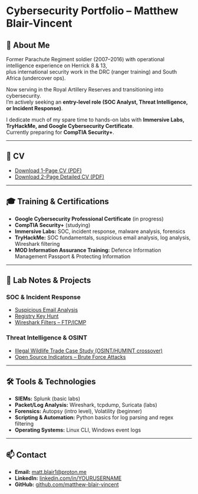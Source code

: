 # Cybersecurity Portfolio – Matthew Blair-Vincent

## 👋 About Me
Former Parachute Regiment soldier (2007–2016) with operational intelligence experience on Herrick 8 & 13,  
plus international security work in the DRC (ranger training) and South Africa (undercover ops).  

Now serving in the Royal Artillery Reserves and transitioning into cybersecurity.  
I’m actively seeking an **entry-level role (SOC Analyst, Threat Intelligence, or Incident Response)**.  

I dedicate much of my spare time to hands-on labs with **Immersive Labs, TryHackMe, and Google Cybersecurity Certificate**.  
Currently preparing for **CompTIA Security+**.  

---

## 📄 CV
- [Download 1-Page CV (PDF)](./MatthewBlairVincent_Cyber_CV_1Page.pdf)  
- [Download 2-Page Detailed CV (PDF)](./MatthewBlairVincent_Cyber_CV_2Page.pdf)  

---

## 🎓 Training & Certifications
- **Google Cybersecurity Professional Certificate** (in progress)  
- **CompTIA Security+** (studying)  
- **Immersive Labs:** SOC, incident response, malware analysis, forensics  
- **TryHackMe:** SOC fundamentals, suspicious email analysis, log analysis, Wireshark filtering  
- **MOD Information Assurance Training:** Defence Information Management Passport & Protecting Information  

---

## 📝 Lab Notes & Projects
### SOC & Incident Response
- [Suspicious Email Analysis](./lab-notes/suspicious-email.md)  
- [Registry Key Hunt](./lab-notes/registry-hunt.md)  
- [Wireshark Filters – FTP/ICMP](./lab-notes/wireshark.md)  

### Threat Intelligence & OSINT
- [Illegal Wildlife Trade Case Study (OSINT/HUMINT crossover)](./lab-notes/iwt-osint.md)  
- [Open Source Indicators – Brute Force Attacks](./lab-notes/bruteforce.md)  

---

## 🛠️ Tools & Technologies
- **SIEMs:** Splunk (basic labs)  
- **Packet/Log Analysis:** Wireshark, tcpdump, Suricata (labs)  
- **Forensics:** Autopsy (intro level), Volatility (beginner)  
- **Scripting & Automation:** Python basics for log parsing and regex filtering  
- **Operating Systems:** Linux CLI, Windows event logs  

---

## 📫 Contact
- **Email:** matt.blair1@proton.me  
- **LinkedIn:** [linkedin.com/in/YOURUSERNAME](https://linkedin.com/in/YOURUSERNAME)  
- **GitHub:** [github.com/matthew-blair-vincent](https://github.com/matthew-blair-vincent)  


